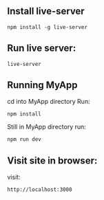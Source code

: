 ## Install live-server
```
npm install -g live-server
```

## Run live server:
```
live-server
```


## Running MyApp
cd into MyApp directory
Run:
```
npm install
```

Still in MyApp directory run:
```
npm run dev
```

## Visit site in browser:
visit:
```
http://localhost:3000
```